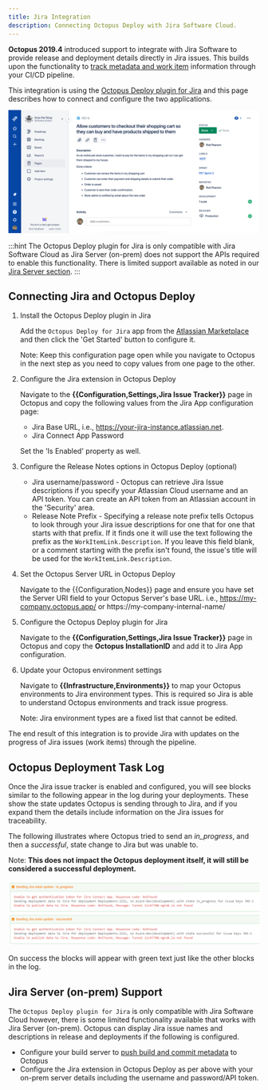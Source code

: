 ```yaml
---
title: Jira Integration
description: Connecting Octopus Deploy with Jira Software Cloud.
---
```


**Octopus 2019.4** introduced support to integrate with Jira Software to provide release and deployment details directly in Jira issues. This builds upon the functionality to [track metadata and work item](/docs/api-and-integration/metadata/index.md) information through your CI/CD pipeline.

This integration is using the [Octopus Deploy plugin for Jira](https://marketplace.atlassian.com/apps/1220376/octopus-deploy-for-jira) and this page describes how to connect and configure the two applications. 

![Jira Deployments](jira-deployment.png "width=500")

:::hint
The Octopus Deploy plugin for Jira is only compatible with Jira Software Cloud as Jira Server (on-prem) does not support the APIs required to enable this functionality. There is limited support available as noted in our [Jira Server section](#jira-server-on-prem-support).
:::

## Connecting Jira and Octopus Deploy

1. Install the Octopus Deploy plugin in Jira

    Add the `Octopus Deploy for Jira` app from the [Atlassian Marketplace](https://marketplace.atlassian.com/apps/1220376/octopus-deploy-for-jira) and then click the 'Get Started' button to configure it.

    Note: Keep this configuration page open while you navigate to Octopus in the next step as you need to copy values from one page to the other.

1. Configure the Jira extension in Octopus Deploy

    Navigate to the **{{Configuration,Settings,Jira Issue Tracker}}** page in Octopus and copy the following values from the Jira App configuration page:

    - Jira Base URL, i.e., https://your-jira-instance.atlassian.net.
    - Jira Connect App Password 

    Set the 'Is Enabled' property as well.

1. Configure the Release Notes options in Octopus Deploy (optional)

    - Jira username/password - Octopus can retrieve Jira Issue descriptions if you specify your Atlassian Cloud username and an API token. You can create an API token from an Atlassian account in the 'Security' area.
    - Release Note Prefix - Specifying a release note prefix tells Octopus to look through your Jira issue descriptions for one that  for one that starts with that prefix. If it finds one it will use the text following the prefix as the `WorkItemLink.Description`. If you leave this field blank, or a comment starting with the prefix isn't found, the issue's title will be used for the `WorkItemLink.Description`.

1. Set the Octopus Server URL in Octopus Deploy

    Navigate to the {{Configuration,Nodes}} page and ensure you have set the Server URI field to your Octopus Server's base URL. i.e., https://my-company.octopus.app/ or https://my-company-internal-name/

1. Configure the Octopus Deploy plugin for Jira

    Navigate to the **{{Configuration,Settings,Jira Issue Tracker}}** page in Octopus and copy the **Octopus InstallationID** and add it to Jira App configuration.

1. Update your Octopus environment settings

    Navigate to **{{Infrastructure,Environments}}** to map your Octopus environments to Jira environment types. This is required so Jira is able to understand Octopus environments and track issue progress. 
    
    Note: Jira environment types are a fixed list that cannot be edited. 

The end result of this integration is to provide Jira with updates on the progress of Jira issues (work items) through the pipeline.

## Octopus Deployment Task Log

Once the Jira issue tracker is enabled and configured, you will see blocks similar to the following appear in the log during your deployments. These show the state updates Octopus is sending through to Jira, and if you expand them the details include information on the Jira issues for traceability.

The following illustrates where Octopus tried to send an _in_progress_, and then a _successful_, state change to Jira but was unable to. 

Note: **This does not impact the Octopus deployment itself, it will still be considered a successful deployment.**

![Deployment task log](deploy-task-log.png)

On success the blocks will appear with green text just like the other blocks in the log.

## Jira Server (on-prem) Support

The `Octopus Deploy plugin for Jira` is only compatible with Jira Software Cloud however, there is some limited functionality available that works with Jira Server (on-prem). Octopus can display Jira issue names and descriptions in release and deployments if the following is configured. 

* Configure your build server to [push build and commit metadata](/docs/api-and-integration/metadata/index.md) to Octopus 
* Configure the Jira extension in Octopus Deploy as per above with your on-prem server details including the username and password/API token. 
